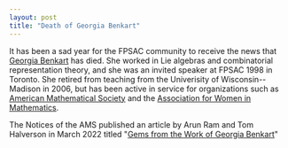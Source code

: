 ```yaml
---
layout: post
title: "Death of Georgia Benkart"
---
```

It has been a sad year for the FPSAC community to receive the news that
[Georgia Benkart](https://en.wikipedia.org/wiki/Georgia_Benkart) has died.
She worked in Lie algebras and combinatorial representation
theory, and she was an invited speaker at FPSAC 1998 in Toronto.
She retired from teaching from the Univerisity
of Wisconsin--Madison in 2006, but has been active in service for organizations such as
[American Mathematical Society](https://www.ams.org/)
and the [Association for Women in Mathematics](https://awm-math.org/).

The Notices of the AMS published an article by
Arun Ram and Tom Halverson in March 2022 titled
"[Gems from the Work of Georgia Benkart](https://www.ams.org/journals/notices/202203/rnoti-p375.pdf?adat=March%202022&trk=2447&cat=interest&galt=none&utm_source=Informz&utm_medium=email&utm_campaign=March%20%20notices&_zs=0p2BH1&_zl=8klc6)"
